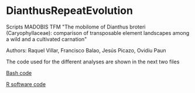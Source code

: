 # DianthusRepeatEvolution


Scripts MADOBIS TFM "The mobilome of Dianthus broteri (Caryophyllaceae): comparison of transposable element landscapes among a wild and a cultivated carnation"

Authors: Raquel Villar, Francisco Balao, Jesús Picazo, Ovidiu Paun

The code used for the different analyses are shown in the next two files

[Bash code](Bashcode.md)

[R software code](Rcode.R)
